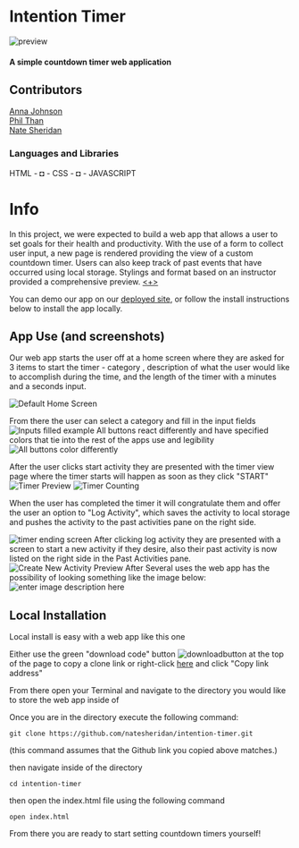 # Intention Timer
![preview](https://i.imgur.com/X6GkQET.png)
#### A simple countdown timer web application
## Contributors

[Anna Johnson](https://github.com/annnuuuh)  
[Phil Than](https://github.com/pthan1)  
[Nate Sheridan](https://github.com/natesheridan)

### Languages and Libraries
HTML - ◘ - CSS - ◘ - JAVASCRIPT

# Info

In this project, we were expected to build a web app 
that allows a user to set goals for their health and productivity. With the use of a form to collect user input, a new page is rendered providing the view of a custom countdown timer. Users can also keep track of past events that have occurred using local storage. Stylings and format based on an instructor provided a comprehensive preview. [ <+> ](https://frontend.turing.edu/projects/module-1/intention-timer-group.html)

You can demo our app on our [deployed site](https://pthan1.github.io/intention-timer/), or follow the install instructions below to install the app locally.

## App Use (and screenshots)
Our web app starts the user off at a home screen where they are asked for 3 items to start the timer - category , description of what the user would like to accomplish during the time, and the length of the timer with a minutes and a seconds input.

![Default Home Screen](https://i.imgur.com/V49nI5k.png)

From there the user can select a category and fill in the input fields
![Inputs filled example](https://i.imgur.com/ZubVvtt.png)
All buttons react differently and have specified colors that tie into the rest of the apps use and legibility 
![All buttons color differently](https://i.imgur.com/rSxkCkF.png)

After the user clicks start activity they are presented with the timer view page where the timer starts will happen as soon as they click "START"
![Timer Preview](https://i.imgur.com/oLNzRAm.png)
![Timer Counting](https://i.imgur.com/obIho5c.png)

When the user has completed the timer it will congratulate them and offer the user an option to "Log Activity", which saves the activity to local storage and pushes the activity to the past activities pane on the right side.

![timer ending screen](https://imgur.com/chCerM0.png)
After clicking log activity they are presented with a screen to start a new activity if they desire, also their past activity is now listed on the right side in the Past Activities pane.
![Create New Activity Preview](https://imgur.com/ANZMzZW.png)
After Several uses the web app has the possibility of looking something like the image below:
![enter image description here](https://i.imgur.com/X6GkQET.png)

## Local Installation
Local install is easy with a web app like this one

Either use the green "download code" button ![downloadbutton](https://imgur.com/lYy4FVP.png) at the top of the page to copy a clone link or right-click [here](https://github.com/natesheridan/intention-timer.git) and click "Copy link address"

From there open your Terminal and navigate to the directory you would like to store the web app inside of

Once you are in the directory execute the following command:

    git clone https://github.com/natesheridan/intention-timer.git
(this command assumes that the Github link you copied above matches.)

then navigate inside of the directory

    cd intention-timer
then open the index.html file using the following command

    open index.html

From there you are ready to start setting countdown timers yourself!


 
